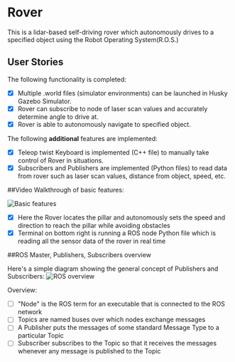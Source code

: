 # Rover

This is a lidar-based self-driving rover which autonomously drives to a specified object using the Robot Operating System(R.O.S.)


## User Stories

The following functionality is completed:

- [x] Multiple .world files (simulator environments) can be launched in Husky Gazebo Simulator. 
- [x] Rover can subscribe to node of laser scan values and accurately determine angle to drive at. 
- [x] Rover is able to autonomously navigate to specified object. 

The following **additional** features are implemented:

- [x] Teleop twist Keyboard is implemented (C++ file) to manually take control of Rover in situations.
- [x] Subscribers and Publishers are implemented (Python files) to read data from rover such as laser scan values, distance from object, speed, etc.

##Video Walkthrough of basic features:

<img src='https://i.imgur.com/aMuoqij.gif' title='Video Walkthriough' width='' alt='Basic features' />

- [x] Here the Rover locates the pillar and autonomously sets the speed and direction to reach the pillar while avoiding obstacles
- [x] Terminal on bottom right is running a ROS node Python file which is reading all the sensor data of the rover in real time

##ROS Master, Publishers, Subscribers overview

Here's a simple diagram showing the general concept of Publishers and Subscribers:
<img src='https://www.researchgate.net/publication/323520311/figure/fig1/AS:599727376695296@1519997557097/Establishing-connections-through-the-ROS-Topic-paradigm-Derivative-of-Establishing-a.png' title='ROS Master' width='' alt='ROS overview' />

Overview:
- [ ] "Node" is the ROS term for an executable that is connected to the ROS network
- [ ] Topics are named buses over which nodes exchange messages
- [ ] A Publisher puts the messages of some standard Message Type to a particular Topic
- [ ] Subscriber subscribes to the Topic so that it receives the messages whenever any message is published to the Topic
